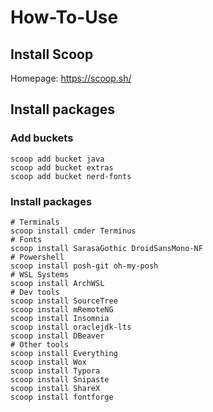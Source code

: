 # How-To-Use

## Install Scoop

Homepage: https://scoop.sh/

## Install packages

### Add buckets

```
scoop add bucket java
scoop add bucket extras
scoop add bucket nerd-fonts
```

### Install packages

```
# Terminals
scoop install cmder Terminus
# Fonts
scoop install SarasaGothic DroidSansMono-NF
# Powershell
scoop install posh-git oh-my-posh
# WSL Systems
scoop install ArchWSL
# Dev tools
scoop install SourceTree
scoop install mRemoteNG
scoop install Insomnia
scoop install oraclejdk-lts
scoop install DBeaver
# Other tools
scoop install Everything
scoop install Wox
scoop install Typora
scoop install Snipaste
scoop install ShareX
scoop install fontforge

```

